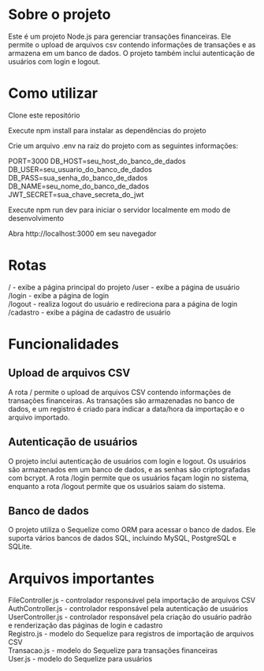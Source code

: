 # Sobre o projeto

Este é um projeto Node.js para gerenciar transações financeiras. Ele permite o upload de arquivos csv contendo informações de transações e as armazena em um banco de dados. O projeto também inclui autenticação de usuários com login e logout.

# Como utilizar

Clone este repositório

Execute npm install para instalar as dependências do projeto

Crie um arquivo .env na raiz do projeto com as seguintes informações:

PORT=3000 
DB_HOST=seu_host_do_banco_de_dados  
DB_USER=seu_usuario_do_banco_de_dados 
DB_PASS=sua_senha_do_banco_de_dados 
DB_NAME=seu_nome_do_banco_de_dados  
JWT_SECRET=sua_chave_secreta_do_jwt 

Execute npm run dev para iniciar o servidor localmente em modo de desenvolvimento 

Abra http://localhost:3000 em seu navegador 

# Rotas
/ - exibe a página principal do projeto 
/user - exibe a página de usuário
/login - exibe a página de login  
/logout - realiza logout do usuário e redireciona para a página de login  
/cadastro - exibe a página de cadastro de usuário 

# Funcionalidades 

## Upload de arquivos CSV
A rota / permite o upload de arquivos CSV contendo informações de transações financeiras. As transações são armazenadas no banco de dados, e um registro é criado para indicar a data/hora da importação e o arquivo importado.

## Autenticação de usuários

O projeto inclui autenticação de usuários com login e logout. Os usuários são armazenados em um banco de dados, e as senhas são criptografadas com bcrypt. A rota /login permite que os usuários façam login no sistema, enquanto a rota /logout permite que os usuários saiam do sistema.

## Banco de dados
O projeto utiliza o Sequelize como ORM para acessar o banco de dados. Ele suporta vários bancos de dados SQL, incluindo MySQL, PostgreSQL e SQLite.

# Arquivos importantes
FileController.js - controlador responsável pela importação de arquivos CSV   
AuthController.js - controlador responsável pela autenticação de usuários   
UserController.js - controlador responsável pela criação do usuário padrão e renderização das páginas de login e cadastro   
Registro.js - modelo do Sequelize para registros de importação de arquivos CSV   
Transacao.js - modelo do Sequelize para transações financeiras     
User.js - modelo do Sequelize para usuários   
